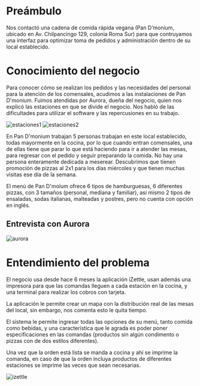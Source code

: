 # Preámbulo

Nos contactó una cadena de comida rápida vegana (Pan D’monium, ubicado en Av. Chilpancingo 129, colonia Roma Sur) para que contruyamos una interfaz para optimizar toma de pedidos y administración dentro de su local establecido.

# Conocimiento del negocio

Para conocer cómo se realizan los pedidos y las necesidades del personal para la atención de los comensales, acudimos a las instalaciones de Pan D'monium. Fuimos atendidas por Aurora, dueña del negocio, quien nos explicó las estaciones en que se divide el negocio. Nos habló de las dificultades para utilizar el software y las repercusiones en su trabajo.

![estaciones1](MEX008-FE-Burger-Queen/burguerqueen/img/estaciones11.png)
![estaciones2](MEX008-FE-Burger-Queen/burguerqueen/img/estaciones22.png)

En Pan D'monium trabajan 5 personas trabajan en este local establecido, todas mayormente en la cocina, por lo que cuando entran comensales, una de ellas tiene que parar lo que está haciendo para ir a atender las mesas, para regresar con el pedido y seguir preparando la comida. No hay una persona enteramente dedicada a meserear. Descubrimos que tienen promoción de pizzas al 2x1 para los días miércoles y que tienen muchas visitas ese día de la semana.

El menú de Pan D'moium ofrece 6 tipos de hamburguesas, 6 diferentes pizzas, con 3 tamaños (personal, mediana y familiar), así mismo 2 tipos de ensaladas, sodas italianas, malteadas y postres, pero no cuenta con opción en inglés.

## Entrevista con Aurora

![aurora](MEX008-FE-Burger-Queen/burguerqueen/img/aurora1.png)

# Entendimiento del problema

El negocio usa desde hace 6 meses la aplicación iZettle, usan además una impresora para que las comandas lleguen a cada estación en la cocina, y una terminal para realizar los cobros con tarjeta.

La aplicación le permite crear un mapa con la distribución real de las mesas del local, sin embargo, nos comenta esto le quita tiempo.

El sistema le permite ingresar todas las opciones de su menú, tanto comida como bebidas, y una característica que le agrada es poder poner especificaciones en las comandas (productos sin algún condimento o pizzas con de dos estilos diferentes).

Una vez que la orden está lista se manda a cocina y ahí se imprime la comanda, en caso de que la orden incluya productos de diferentes estaciones se imprime las veces que sean necesarias.

![izettle](MEX008-FE-Burger-Queen/burguerqueen/img/izettleok.png)




